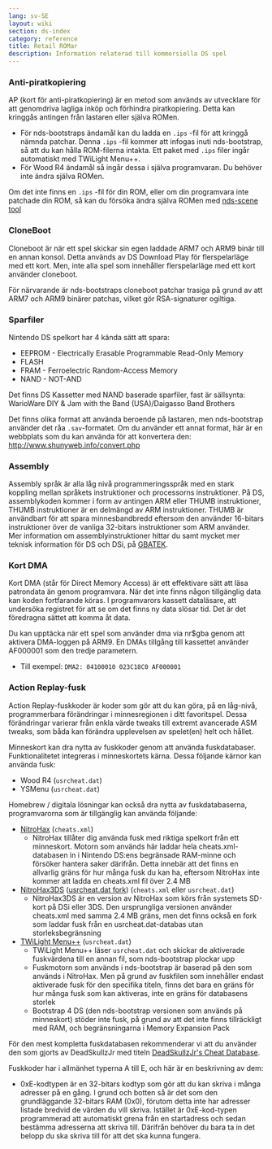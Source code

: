 ```yaml
---
lang: sv-SE
layout: wiki
section: ds-index
category: reference
title: Retail ROMar
description: Information relaterad till kommersiella DS spel
---
```


### Anti-piratkopiering
AP (kort för anti-piratkopiering) är en metod som används av utvecklare för att genomdriva lagliga inköp och förhindra piratkopiering. Detta kan kringgås antingen från lastaren eller själva ROMen.

- För nds-bootstraps ändamål kan du ladda en `.ips` -fil för att kringgå nämnda patchar. Denna `.ips` -fil kommer att infogas inuti nds-bootstrap, så att du kan hålla ROM-filerna intakta. Ett paket med `.ips` filer ingår automatiskt med TWiLight Menu++.
- För Wood R4 ändamål så ingår dessa i själva programvaran. Du behöver inte ändra själva ROMen.

Om det inte finns en `.ips` -fil för din ROM, eller om din programvara inte patchade din ROM, så kan du försöka ändra själva ROMen med [nds-scene tool](https://gbatemp.net/download/retrogamefan-nds-rom-tool-v1-0_b1215.35735/)

### CloneBoot
Cloneboot är när ett spel skickar sin egen laddade ARM7 och ARM9 binär till en annan konsol. Detta används av DS Download Play för flerspelarläge med ett kort. Men, inte alla spel som innehåller flerspelarläge med ett kort använder cloneboot.

För närvarande är nds-bootstraps cloneboot patchar trasiga på grund av att ARM7 och ARM9 binärer patchas, vilket gör RSA-signaturer ogiltiga.

### Sparfiler
Nintendo DS spelkort har 4 kända sätt att spara:

- EEPROM - Electrically Erasable Programmable Read-Only Memory
- FLASH
- FRAM - Ferroelectric Random-Access Memory
- NAND - NOT-AND

Det finns DS Kassetter med NAND baserade sparfiler, fast är sällsynta: WarioWare DIY & Jam with the Band (USA)/Daigasso Band Brothers

Det finns olika format att använda beroende på lastaren, men nds-bootstrap använder det råa `.sav`-formatet. Om du använder ett annat format, här är en webbplats som du kan använda för att konvertera den: http://www.shunyweb.info/convert.php

### Assembly
Assembly språk är alla låg nivå programmeringsspråk med en stark koppling mellan språkets instruktioner och processorns instruktioner. På DS, assemblykoden kommer i form av antingen ARM eller THUMB instruktioner, THUMB instruktioner är en delmängd av ARM instruktioner. THUMB är användbart för att spara minnesbandbredd eftersom den använder 16-bitars instruktioner över de vanliga 32-bitars instruktioner som ARM använder. Mer information om assemblyinstruktioner hittar du samt mycket mer teknisk information för DS och DSi, på [GBATEK](https://problemkaputt.de/gbatek.htm).

### Kort DMA
Kort DMA (står för Direct Memory Access) är ett effektivare sätt att läsa patrondata än genom programvara. När det inte finns någon tillgänglig data kan koden fortfarande köras. I programvarors kassett dataläsare, att undersöka registret för att se om det finns ny data slösar tid. Det är det föredragna sättet att komma åt data.

Du kan upptäcka när ett spel som använder dma via nr$gba genom att aktivera DMA-loggen på ARM9. En DMAs tillgång till kassettet använder AF000001 som den tredje parametern.
- Till exempel: `DMA2: 04100010 023C18C0 AF000001`

### Action Replay-fusk
Action Replay-fuskkoder är koder som gör att du kan göra, på en låg-nivå, programmerbara förändringar i minnesregionen i ditt favoritspel. Dessa förändringar varierar från enkla värde tweaks till extremt avancerade ASM tweaks, som båda kan förändra upplevelsen av spelet(en) helt och hållet.

Minneskort kan dra nytta av fuskkoder genom att använda fuskdatabaser. Funktionalitetet integreras i minneskortets kärna. Dessa följande kärnor kan använda fusk:
- Wood R4 (`usrcheat.dat`)
- YSMenu (`usrcheat.dat`)

Homebrew / digitala lösningar kan också dra nytta av fuskdatabaserna, programvarorna som är tillgänglig kan använda följande:
- [NitroHax](https://www.chishm.com/NitroHax) (`cheats.xml`)
   - NitroHax tillåter dig använda fusk med riktiga spelkort från ett minneskort. Motorn som används här laddar hela cheats.xml-databasen in i Nintendo DS:ens begränsade RAM-minne och försöker hantera saker därifrån. Detta innebär att det finns en allvarlig gräns för hur många fusk du kan ha, eftersom NitroHax inte kommer att ladda en cheats.xml fil över 2.4 MB
- [NitroHax3DS](https://github.com/ahezard/NitroHax3DS/releases) ([usrcheat.dat fork](https://github.com/Epicpkmn11/NitroHax3DS/releases)) (`cheats.xml` eller `usrcheat.dat`)
   - NitroHax3DS är en version av NitroHax som körs från systemets SD-kort på DSi eller 3DS. Den ursprungliga versionen använder cheats.xml med samma 2.4 MB gräns, men det finns också en fork som laddar fusk från en usrcheat.dat-databas utan storleksbegränsning
- [TWiLight Menu++](https://github.com/DS-Homebrew/TWiLightMenu/releases) (`usrcheat.dat`)
   - TWiLight Menu++ läser `usrcheat.dat` och skickar de aktiverade fuskvärdena till en annan fil, som nds-bootstrap plockar upp
   - Fuskmotorn som används i nds-bootstrap är baserad på den som används i NitroHax. Men på grund av fuskfilen som innehåller endast aktiverade fusk för den specifika titeln, finns det bara en gräns för hur många fusk som kan aktiveras, inte en gräns för databasens storlek
   - Bootstrap 4 DS (den nds-bootstrap versionen som används på minneskort) stöder inte fusk, på grund av att det inte finns tillräckligt med RAM, och begränsningarna i Memory Expansion Pack

För den mest kompletta fuskdatabasen rekommenderar vi att du använder den som gjorts av DeadSkullzJr med titeln [DeadSkullzJr's Cheat Database](https://gbatemp.net/threads/deadskullzjrs-nds-cheat-databases.488711).

Fuskkoder har i allmänhet typerna A till E, och här är en beskrivning av dem:

- 0xE-kodtypen är en 32-bitars kodtyp som gör att du kan skriva i många adresser på en gång. I grund och botten så är det som den grundläggande 32-bitars RAM (0x0), förutom detta inte har adresser listade bredvid de värden du vill skriva. Istället är 0xE-kod-typen programmerad att automatiskt grena från en startadress och sedan bestämma adresserna att skriva till. Därifrån behöver du bara ta in det belopp du ska skriva till för att det ska kunna fungera.
